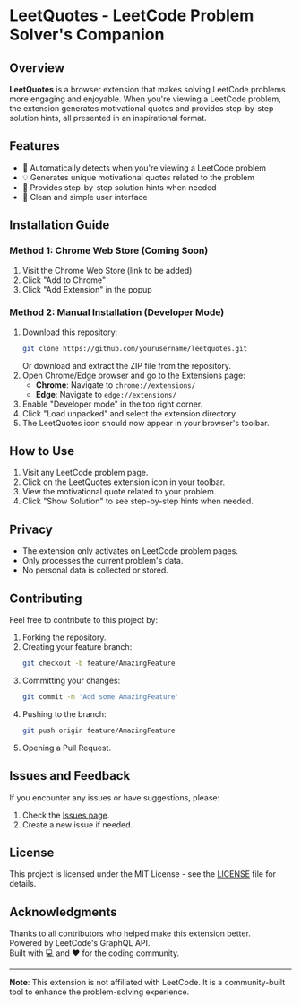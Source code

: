 # LeetQuotes - LeetCode Problem Solver's Companion

## Overview
**LeetQuotes** is a browser extension that makes solving LeetCode problems more engaging and enjoyable. When you're viewing a LeetCode problem, the extension generates motivational quotes and provides step-by-step solution hints, all presented in an inspirational format.

## Features

- 🎯 Automatically detects when you're viewing a LeetCode problem
- 💡 Generates unique motivational quotes related to the problem
- 📝 Provides step-by-step solution hints when needed
- 🚀 Clean and simple user interface

## Installation Guide

### Method 1: Chrome Web Store (Coming Soon)

1. Visit the Chrome Web Store (link to be added)
2. Click "Add to Chrome"
3. Click "Add Extension" in the popup

### Method 2: Manual Installation (Developer Mode)

1. Download this repository:
    ```bash
    git clone https://github.com/yourusername/leetquotes.git
    ```
    Or download and extract the ZIP file from the repository.
2. Open Chrome/Edge browser and go to the Extensions page:
    - **Chrome**: Navigate to `chrome://extensions/`
    - **Edge**: Navigate to `edge://extensions/`
3. Enable "Developer mode" in the top right corner.
4. Click "Load unpacked" and select the extension directory.
5. The LeetQuotes icon should now appear in your browser's toolbar.

## How to Use

1. Visit any LeetCode problem page.
2. Click on the LeetQuotes extension icon in your toolbar.
3. View the motivational quote related to your problem.
4. Click "Show Solution" to see step-by-step hints when needed.

## Privacy

- The extension only activates on LeetCode problem pages.
- Only processes the current problem's data.
- No personal data is collected or stored.

## Contributing

Feel free to contribute to this project by:

1. Forking the repository.
2. Creating your feature branch:
    ```bash
    git checkout -b feature/AmazingFeature
    ```
3. Committing your changes:
    ```bash
    git commit -m 'Add some AmazingFeature'
    ```
4. Pushing to the branch:
    ```bash
    git push origin feature/AmazingFeature
    ```
5. Opening a Pull Request.

## Issues and Feedback

If you encounter any issues or have suggestions, please:

1. Check the [Issues page](https://github.com/yourusername/leetquotes/issues).
2. Create a new issue if needed.

## License

This project is licensed under the MIT License - see the [LICENSE](LICENSE) file for details.

## Acknowledgments

Thanks to all contributors who helped make this extension better.  
Powered by LeetCode's GraphQL API.  
Built with 💻 and ❤️ for the coding community.

---

**Note**: This extension is not affiliated with LeetCode. It is a community-built tool to enhance the problem-solving experience.

